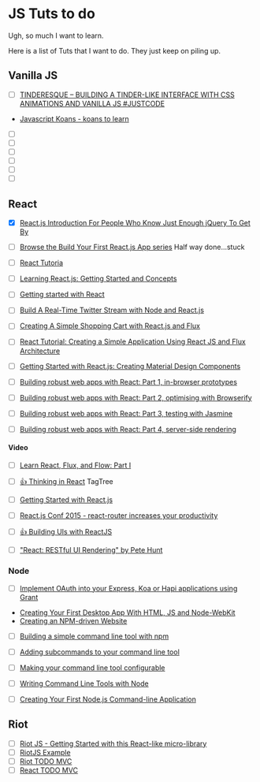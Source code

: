 # JS Tuts to do

Ugh, so much I want to learn.

Here is a list of Tuts that I want to do. They just keep on piling up.


## Vanilla JS
- [ ] [TINDERESQUE – BUILDING A TINDER-LIKE INTERFACE WITH CSS ANIMATIONS AND VANILLA JS #JUSTCODE](http://christianheilmann.com/2015/09/06/tinderesque-building-a-tinder-like-interface-with-css-animations-and-vanilla-js-justcode/)
- [Javascript Koans - koans to learn ](https://github.com/mrdavidlaing/javascript-koans)

- [ ] []()
- [ ] []()
- [ ] []()
- [ ] []()
- [ ] []()
- [ ] []()

## React

- [x] [React.js Introduction For People Who Know Just Enough jQuery To Get By](http://reactfordesigners.com/labs/reactjs-introduction-for-people-who-know-just-enough-jquery-to-get-by/)
- [ ] [Browse the Build Your First React.js App series](https://egghead.io/series/build-your-first-react-js-application) Half way done...stuck

- [ ] [React Tutoria](http://facebook.github.io/react/docs/tutorial.html)
- [ ] [Learning React.js: Getting Started and Concepts](https://scotch.io/tutorials/learning-react-getting-started-and-concepts)
- [ ] [Getting started with React](http://ryanclark.me/getting-started-with-react/)
- [ ] [Build A Real-Time Twitter Stream with Node and React.js](https://scotch.io/tutorials/build-a-real-time-twitter-stream-with-node-and-react-jshttps://scotch.io/tutorials/build-a-real-time-twitter-stream-with-node-and-react-js)
-  [ ] [Creating A Simple Shopping Cart with React.js and Flux](https://scotch.io/tutorials/creating-a-simple-shopping-cart-with-react-js-and-fluxhttps://scotch.io/tutorials/creating-a-simple-shopping-cart-with-react-js-and-flux)
- [ ] [React Tutorial: Creating a Simple Application Using React JS and Flux Architecture](https://www.codementor.io/reactjs/tutorial/react-js-flux-architecture-tutorial)
- [ ] [Getting Started with React.js: Creating Material Design Components](http://www.syncano.com/getting-started-reactjs-tutorial/http://www.syncano.com/getting-started-reactjs-tutorial/)

- [ ] [Building robust web apps with React: Part 1, in-browser prototypes](http://maketea.co.uk/2014/03/05/building-robust-web-apps-with-react-part-1.html)
- [ ] [Building robust web apps with React: Part 2, optimising with Browserify](http://maketea.co.uk/2014/04/07/building-robust-web-apps-with-react-part-2.html)
- [ ] [Building robust web apps with React: Part 3, testing with Jasmine](http://maketea.co.uk/2014/05/22/building-robust-web-apps-with-react-part-3.html)
- [ ] [Building robust web apps with React: Part 4, server-side rendering](http://maketea.co.uk/2014/06/30/building-robust-web-apps-with-react-part-4.html)


#### Video
- [ ] [Learn React, Flux, and Flow: Part I](https://www.youtube.com/watch?v=Pd6Ub7Ju2RM)
- [ ] [:+1: Thinking in React](http://tagtree.tv/thinking-in-reacthttp://tagtree.tv/thinking-in-react) TagTree
- [ ] [Getting Started with React.js](https://www.youtube.com/watch?v=8HkVHbJZeWY)
- [ ] [React.js Conf 2015 - react-router increases your productivity](https://www.youtube.com/watch?v=XZfvW1a8Xac&t=16)
- [ ] [:+1: Building UIs with ReactJS](https://www.youtube.com/watch?v=lAn7GVoGlKU)
- [ ] ["React: RESTful UI Rendering" by Pete Hunt](https://www.youtube.com/watch?v=IVvHPPcl2TM)


### Node
- [ ] [Implement OAuth into your Express, Koa or Hapi applications using Grant](https://scotch.io/tutorials/implement-oauth-into-your-express-koa-or-hapi-applications-using-grant)
- [Creating Your First Desktop App With HTML, JS and Node-WebKit](http://tutorialzine.com/2015/01/your-first-node-webkit-app/)
- [Creating an NPM-driven Website](http://tutorialzine.com/2015/03/npm-driven-website/http://tutorialzine.com/2015/03/npm-driven-website/)


- [ ] [Building a simple command line tool with npm](http://blog.npmjs.org/post/118810260230/building-a-simple-command-line-tool-with-npm)
- [ ] [Adding subcommands to your command line tool](http://blog.npmjs.org/post/119317128765/adding-subcommands-to-your-command-line-tool)
- [ ] [Making your command line tool configurable](http://blog.npmjs.org/post/119377806820/making-your-command-line-tool-configurable)
- [ ] [Writing Command Line Tools with Node](http://javascriptplayground.com/blog/2015/03/node-command-line-tool/)
- [ ] [Creating Your First Node.js Command-line Application](http://tutorialzine.com/2014/09/creating-your-first-node-js-command-line-application/)


## Riot
- [ ] [Riot JS -  Getting Started with this React-like micro-library](https://egghead.io/lessons/javascript-riot-js-getting-started?pl=6)
- [ ] [RiotJS Example](http://robertwpearce.com/blog/riotjs-example/)
- [ ] [Riot TODO MVC](http://www.3den.org/riotjs-todomvc/)
- [ ] [React TODO MVC](http://todomvc.com/examples/react/#/)
